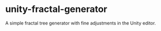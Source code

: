 # unity-fractal-generator
 A simple fractal tree generator with fine adjustments in the Unity editor.
